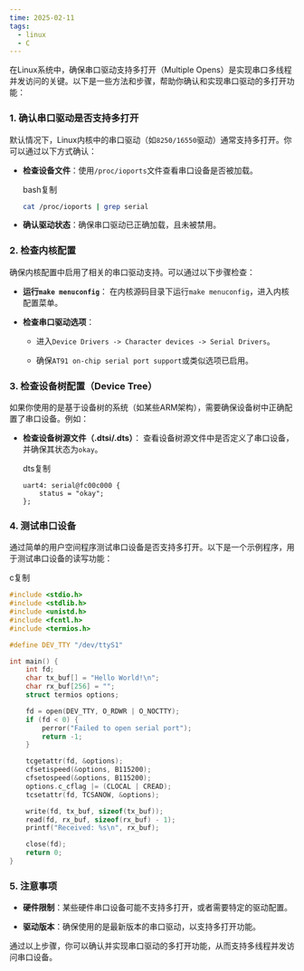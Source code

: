 ```yaml
---
time: 2025-02-11
tags:
  - linux
  - C
---
```

在Linux系统中，确保串口驱动支持多打开（Multiple Opens）是实现串口多线程并发访问的关键。以下是一些方法和步骤，帮助你确认和实现串口驱动的多打开功能：

### 1. **确认串口驱动是否支持多打开**

默认情况下，Linux内核中的串口驱动（如`8250/16550`驱动）通常支持多打开。你可以通过以下方式确认：

- **检查设备文件**：使用`/proc/ioports`文件查看串口设备是否被加载。
    
    bash复制
    
    ```bash
    cat /proc/ioports | grep serial
    ```
    
- **确认驱动状态**：确保串口驱动已正确加载，且未被禁用。
    

### 2. **检查内核配置**

确保内核配置中启用了相关的串口驱动支持。可以通过以下步骤检查：

- **运行`make menuconfig`**： 在内核源码目录下运行`make menuconfig`，进入内核配置菜单。
    
- **检查串口驱动选项**：
    
    - 进入`Device Drivers -> Character devices -> Serial Drivers`。
        
    - 确保`AT91 on-chip serial port support`或类似选项已启用。
        

### 3. **检查设备树配置（Device Tree）**

如果你使用的是基于设备树的系统（如某些ARM架构），需要确保设备树中正确配置了串口设备。例如：

- **检查设备树源文件（.dtsi/.dts）**： 查看设备树源文件中是否定义了串口设备，并确保其状态为`okay`。
    
    dts复制
    
    ```dts
    uart4: serial@fc00c000 {
        status = "okay";
    };
    ```
    

### 4. **测试串口设备**

通过简单的用户空间程序测试串口设备是否支持多打开。以下是一个示例程序，用于测试串口设备的读写功能：

c复制

```c
#include <stdio.h>
#include <stdlib.h>
#include <unistd.h>
#include <fcntl.h>
#include <termios.h>

#define DEV_TTY "/dev/ttyS1"

int main() {
    int fd;
    char tx_buf[] = "Hello World!\n";
    char rx_buf[256] = "";
    struct termios options;

    fd = open(DEV_TTY, O_RDWR | O_NOCTTY);
    if (fd < 0) {
        perror("Failed to open serial port");
        return -1;
    }

    tcgetattr(fd, &options);
    cfsetispeed(&options, B115200);
    cfsetospeed(&options, B115200);
    options.c_cflag |= (CLOCAL | CREAD);
    tcsetattr(fd, TCSANOW, &options);

    write(fd, tx_buf, sizeof(tx_buf));
    read(fd, rx_buf, sizeof(rx_buf) - 1);
    printf("Received: %s\n", rx_buf);

    close(fd);
    return 0;
}
```

### 5. **注意事项**

- **硬件限制**：某些硬件串口设备可能不支持多打开，或者需要特定的驱动配置。
    
- **驱动版本**：确保使用的是最新版本的串口驱动，以支持多打开功能。
    

通过以上步骤，你可以确认并实现串口驱动的多打开功能，从而支持多线程并发访问串口设备。